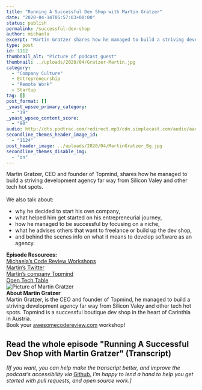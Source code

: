 ```yaml
---
title: "Running A Successful Dev Shop with Martin Gratzer"
date: "2020-04-14T05:57:03+00:00"
status: publish
permalink: /successful-dev-shop
author: michaela
excerpt: "Martin Gratzer shares how he managed to build a striving development agency far way from Silicon Valey."
type: post
id: 1112
thumbnail_alt: "Picture of podcast guest"
thumbnail: ../uploads/2020/04/Gratzer-Martin.jpg
category:
  - "Company Culture"
  - Entrepreneurship
  - "Remote Work"
  - Startup
tag: []
post_format: []
_yoast_wpseo_primary_category:
  - "19"
_yoast_wpseo_content_score:
  - "90"
audio: http://dts.podtrac.com/redirect.mp3/cdn.simplecast.com/audio/aaca90/aaca909a-e34f-49ae-a86f-f59e4fa807f0/4a441de2-fcfd-4625-9a97-554fce03657e/martin-gratzer-ready_tc.mp3
secondline_themes_header_image_id:
  - "1124"
post_header_image: ../uploads/2020/04/MartinGratzer_Bg.jpg
secondline_themes_disable_img:
  - "on"
---
```


<div class="episode-about">
Martin Gratzer, CEO and founder of Topmind, shares how he managed to build a striving development agency far way from Silicon Valey and other tech hot spots.
<br/> <br/>We also talk about:
<ul>
<li> why he decided to start his own company,</li>
<li> what helped him get started on his entrepreneurial journey,</li>
<li> how he managed to be successful by focusing on a niche,</li>
<li> what he advises others that want to freelance or build up the dev shop,</li>
<li> and behind the scenes info on what it means to develop software as an agency.</li>
</ul>
</div>
<div class=" episode-links">
<b>Episode Resources:</b><br/>
<a href="https://www.michaelagreiler.com/workshops/">Michaela’s Code Review Workshops</a><br/>
<a href="https://twitter.com/mgratzer">Martin’s Twitter</a><br/>
<a href="https://topmind.eu/">Martin’s company Topmind</a><br/>
<a href="http://opentechtable.com">Open Tech Table</a><br/>
</div>

<div class="row pt-2 align-items-center">
<div class="col-4 guest-picture">
<img src="../uploads/2020/04/Gratzer-Martin.jpg" alt="Picture of Martin Gratzer"/>
</div>
<div class="col-8 guest-about">
<b>About Martin Gratzer</b><br/>
Martin Gratzer, is the CEO and founder of Topmind, he managed to build a striving development agency far way from Silicon Valey and other tech hot spots. Topmind is a successful boutique dev shop in the heart of Carinthia in Austria.
</div>
</div>

<div class="sponsorship">
Book your <a href="https://www.michaelagreiler.com/workshops">awesomecodereview.com</a> workshop!
</div>

## Read the whole episode "Running A Successful Dev Shop with Martin Gratzer" (Transcript)

_\[If you want, you can help make the transcript better, and improve the podcast’s accessibility via_ [Github](https://github.com/mgreiler/se-unlocked/tree/master/Transcripts)_[.](https://github.com/mgreiler/se-unlocked/tree/master/Transcripts) I’m happy to lend a hand to help you get started with pull requests, and open source work.\]_



